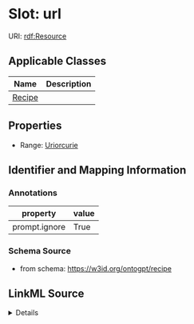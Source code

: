 # Slot: url

URI: [rdf:Resource](rdf:Resource)



<!-- no inheritance hierarchy -->




## Applicable Classes

| Name | Description |
| --- | --- |
[Recipe](Recipe.md) | 






## Properties

* Range: [Uriorcurie](Uriorcurie.md)







## Identifier and Mapping Information





### Annotations

| property | value |
| --- | --- |
| prompt.ignore | True |



### Schema Source


* from schema: https://w3id.org/ontogpt/recipe




## LinkML Source

<details>
```yaml
name: url
annotations:
  prompt.ignore:
    tag: prompt.ignore
    value: 'True'
from_schema: https://w3id.org/ontogpt/recipe
rank: 1000
slot_uri: rdf:Resource
identifier: true
alias: url
owner: Recipe
domain_of:
- Recipe
range: uriorcurie

```
</details>